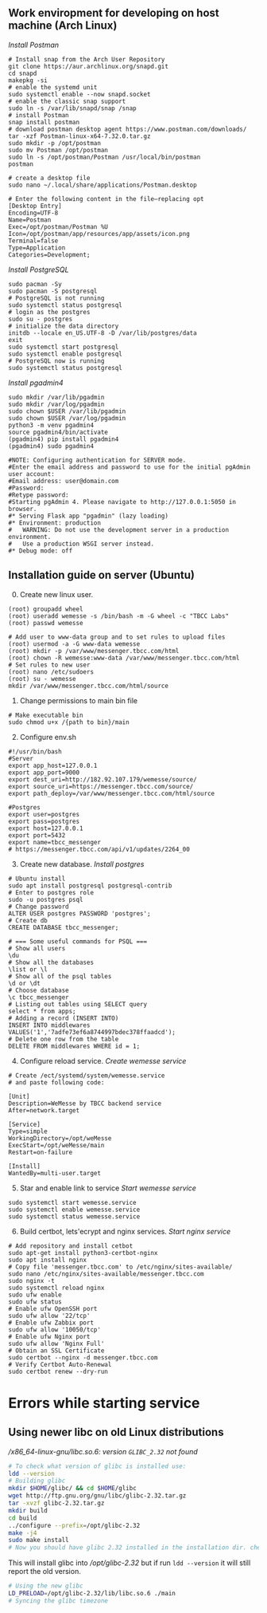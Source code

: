 ## Work enviropment for developing on host machine (Arch Linux)

*Install Postman*
```shell
# Install snap from the Arch User Repository
git clone https://aur.archlinux.org/snapd.git
cd snapd
makepkg -si
# enable the systemd unit
sudo systemctl enable --now snapd.socket
# enable the classic snap support
sudo ln -s /var/lib/snapd/snap /snap
# install Postman
snap install postman
# download postman desktop agent https://www.postman.com/downloads/
tar -xzf Postman-linux-x64-7.32.0.tar.gz
sudo mkdir -p /opt/postman
sudo mv Postman /opt/postman
sudo ln -s /opt/postman/Postman /usr/local/bin/postman
postman

# create a desktop file
sudo nano ~/.local/share/applications/Postman.desktop

# Enter the following content in the file—replacing opt
[Desktop Entry]
Encoding=UTF-8
Name=Postman
Exec=/opt/postman/Postman %U
Icon=/opt/postman/app/resources/app/assets/icon.png
Terminal=false
Type=Application
Categories=Development;
```

*Install PostgreSQL*
```shell
sudo pacman -Sy
sudo pacman -S postgresql
# PostgreSQL is not running
sudo systemctl status postgresql
# login as the postgres
sudo su - postgres
# initialize the data directory
initdb --locale en_US.UTF-8 -D /var/lib/postgres/data
exit
sudo systemctl start postgresql
sudo systemctl enable postgresql
# PostgreSQL now is running
sudo systemctl status postgresql
```

*Install pgadmin4*
```shell
sudo mkdir /var/lib/pgadmin
sudo mkdir /var/log/pgadmin
sudo chown $USER /var/lib/pgadmin
sudo chown $USER /var/log/pgadmin
python3 -m venv pgadmin4
source pgadmin4/bin/activate
(pgadmin4) pip install pgadmin4
(pgadmin4) sudo pgadmin4

#NOTE: Configuring authentication for SERVER mode.
#Enter the email address and password to use for the initial pgAdmin user account:
#Email address: user@domain.com
#Password:
#Retype password:
#Starting pgAdmin 4. Please navigate to http://127.0.0.1:5050 in browser.
#* Serving Flask app "pgadmin" (lazy loading)
#* Environment: production
#   WARNING: Do not use the development server in a production environment.
#   Use a production WSGI server instead.
#* Debug mode: off
```

## Installation guide on server (Ubuntu)

0. Create new linux user.
```shell
(root) groupadd wheel
(root) useradd wemesse -s /bin/bash -m -G wheel -c "TBCC Labs"
(root) passwd wemesse

# Add user to www-data group and to set rules to upload files
(root) usermod -a -G www-data wemesse
(root) mkdir -p /var/www/messenger.tbcc.com/html
(root) chown -R wemesse:www-data /var/www/messenger.tbcc.com/html
# Set rules to new user
(root) nano /etc/sudoers
(root) su - wemesse
mkdir /var/www/messenger.tbcc.com/html/source
```

1. Change permissions to main bin file
```shell
# Make executable bin
sudo chmod u+x /{path to bin}/main
```
2. Configure env.sh
```shell
#!/usr/bin/bash
#Server
export app_host=127.0.0.1
export app_port=9000
export dest_uri=http://182.92.107.179/wemesse/source/
export source_uri=https://messenger.tbcc.com/source/
export path_deploy=/var/www/messenger.tbcc.com/html/source

#Postgres
export user=postgres
export pass=postgres
export host=127.0.0.1
export port=5432
export name=tbcc_messenger
# https://messenger.tbcc.com/api/v1/updates/2264_00
```

3. Create new database.
*Install postgres*
```shell
# Ubuntu install
sudo apt install postgresql postgresql-contrib
# Enter to postgres role
sudo -u postgres psql
# Change password
ALTER USER postgres PASSWORD 'postgres';
# Create db
CREATE DATABASE tbcc_messenger;

# === Some useful commands for PSQL ===
# Show all users
\du
# Show all the databases
\list or \l
# Show all of the psql tables
\d or \dt
# Choose database
\c tbcc_messenger
# Listing out tables using SELECT query
select * from apps;
# Adding a record (INSERT INTO)
INSERT INTO middlewares VALUES('1','7adfe73ef6a8744997bdec378ffaadcd');
# Delete one row from the table
DELETE FROM middlewares WHERE id = 1;
```

4. Configure reload service.
*Create wemesse service*
```shell
# Create /ect/systemd/system/wemesse.service
# and paste following code:

[Unit]
Description=WeMesse by TBCC backend service
After=network.target

[Service]
Type=simple
WorkingDirectory=/opt/weMesse
ExecStart=/opt/weMesse/main
Restart=on-failure

[Install]
WantedBy=multi-user.target
```

5. Star and enable link to service
*Start wemesse service*
```shell
sudo systemctl start wemesse.service
sudo systemctl enable wemesse.service
sudo systemctl status wemesse.service
```

6. Build certbot, lets'ecrypt and  nginx services.
*Start nginx service*
```shell
# Add repository and install cetbot
sudo apt-get install python3-certbot-nginx
sudo apt install nginx
# Copy file 'messenger.tbcc.com' to /etc/nginx/sites-available/
sudo nano /etc/nginx/sites-available/messenger.tbcc.com
sudo nginx -t
sudo systemctl reload nginx
sudo ufw enable
sudo ufw status
# Enable ufw OpenSSH port
sudo ufw allow '22/tcp'
# Enable ufw Zabbix port
sudo ufw allow '10050/tcp'
# Enable ufw Nginx port
sudo ufw allow 'Nginx Full'
# Obtain an SSL Certificate
sudo certbot --nginx -d messenger.tbcc.com
# Verify Certbot Auto-Renewal
sudo certbot renew --dry-run
```

# Errors while starting service

## Using newer libc on old Linux distributions
*/x86_64-linux-gnu/libc.so.6: version `GLIBC_2.32` not found*
```bash
# To check what version of glibc is installed use:
ldd --version
# Building glibc
mkdir $HOME/glibc/ && cd $HOME/glibc
wget http://ftp.gnu.org/gnu/libc/glibc-2.32.tar.gz
tar -xvzf glibc-2.32.tar.gz
mkdir build 
cd build
../configure --prefix=/opt/glibc-2.32
make -j4
sudo make install
# Now you should have glibc 2.32 installed in the installation dir. check with 
```
This will install glibc into */opt/glibc-2.32* but if run `ldd --version` it will still report the old version.
```bash
# Using the new glibc
LD_PRELOAD=/opt/glibc-2.32/lib/libc.so.6 ./main
# Syncing the glibc timezone

```

